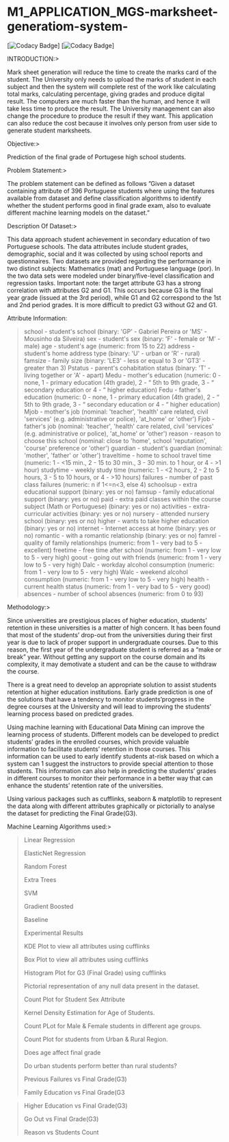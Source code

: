 # M1_APPLICATION_MGS-marksheet-generatiom-system-

[![Codacy Badge](https://api.codiga.io/project/29871/score/svg)]
[![Codacy Badge](https://api.codiga.io/project/29871/status/svg)]

INTRODUCTION:>

Mark sheet generation will reduce the time to create the marks card of the student. The University only needs to upload the marks of student in each subject and then the system will complete rest of the work like calculating total marks, calculating percentage, giving grades and produce digital result. The computers are much faster than the human, and hence it will take less time to produce the result. The University management can also change the procedure to produce the result if they want. This application can also reduce the cost because it involves only person from user side to generate student marksheets.

Objective:>

Prediction of the final grade of Portugese high school students.

Problem Statement:>

The problem statement can be defined as follows ”Given a dataset containing attribute of 396 Portuguese students where using the features available from dataset and define classification algorithms to identify whether the student performs good in final grade exam, also to evaluate different machine learning models on the dataset.”

Description Of Dataset:>

This data approach student achievement in secondary education of two Portuguese schools.
The data attributes include student grades, demographic, social  and it was collected by using school reports and questionnaires.
Two datasets are provided regarding the performance in two distinct subjects: Mathematics (mat) and Portuguese language (por).
In  the two data sets were modeled under binary/five-level classification and regression tasks. 
Important note: the target attribute G3 has a strong correlation with attributes G2 and G1.
This occurs because G3 is the final year grade (issued at the 3rd period), while G1 and G2 correspond to the 1st and 2nd period grades.
It is more difficult to predict G3 without G2 and G1.

Attribute Information:

>school - student's school (binary: 'GP' - Gabriel Pereira or 'MS' - Mousinho da Silveira)
>sex - student's sex (binary: 'F' - female or 'M' - male)
>age - student's age (numeric: from 15 to 22)
>address - student's home address type (binary: 'U' - urban or 'R' - rural)
>famsize - family size (binary: 'LE3' - less or equal to 3 or 'GT3' - greater than 3)
>Pstatus - parent's cohabitation status (binary: 'T' - living together or 'A' - apart)
>Medu - mother's education (numeric: 0 - none, 1 - primary education (4th grade), 2 - “ 5th to 9th grade, 3 - “ secondary education or 4 - “ higher education)
>Fedu - father's education (numeric: 0 - none, 1 - primary education (4th grade), 2 - “ 5th to 9th grade, 3 - “ secondary education or 4 - “ higher education)
>Mjob - mother's job (nominal: 'teacher', 'health' care related, civil 'services' (e.g. administrative or police), 'at_home' or 'other')
>Fjob - father's job (nominal: 'teacher', 'health' care related, civil 'services' (e.g. administrative or police), 'at_home' or 'other')
>reason - reason to choose this school (nominal: close to 'home', school 'reputation', 'course' preference or 'other')
>guardian - student's guardian (nominal: 'mother', 'father' or 'other')
>traveltime - home to school travel time (numeric: 1 - <15 min., 2 - 15 to 30 min., 3 - 30 min. to 1 hour, or 4 - >1 hour)
>studytime - weekly study time (numeric: 1 - <2 hours, 2 - 2 to 5 hours, 3 - 5 to 10 hours, or 4 - >10 hours)
>failures - number of past class failures (numeric: n if 1<=n<3, else 4)
>schoolsup - extra educational support (binary: yes or no)
>famsup - family educational support (binary: yes or no)
>paid - extra paid classes within the course subject (Math or Portuguese) (binary: yes or no)
>activities - extra-curricular activities (binary: yes or no)
>nursery - attended nursery school (binary: yes or no)
>higher - wants to take higher education (binary: yes or no)
>internet - Internet access at home (binary: yes or no)
>romantic - with a romantic relationship (binary: yes or no)
>famrel - quality of family relationships (numeric: from 1 - very bad to 5 - excellent)
>freetime - free time after school (numeric: from 1 - very low to 5 - very high)
>goout - going out with friends (numeric: from 1 - very low to 5 - very high)
>Dalc - workday alcohol consumption (numeric: from 1 - very low to 5 - very high)
>Walc - weekend alcohol consumption (numeric: from 1 - very low to 5 - very high)
>health - current health status (numeric: from 1 - very bad to 5 - very good)
>absences - number of school absences (numeric: from 0 to 93)

Methodology:>


Since universities are prestigious places of higher education, students’ retention in these universities is a matter of high concern.
It has been found that most of the students’ drop-out from the universities during their first year is due to lack of proper support in undergraduate courses.
Due to this reason, the first year of the undergraduate student is referred as a “make or break” year.
Without getting any support on the course domain and its complexity, it may demotivate a student and can be the cause to withdraw the course.

There is a great need to develop an appropriate solution to assist students retention at higher education institutions.
Early grade prediction is one of the solutions that have a tendency to monitor students’progress in the degree courses at the University and will lead to improving the students’ learning process based on predicted grades.

Using machine learning with Educational Data Mining can improve the learning process of students.
Different models can be developed to predict students’ grades in the enrolled courses, which provide valuable information to facilitate students’ retention in those courses. This information can be used to early identify students at-risk based on which a system can 1 suggest the instructors to provide special attention to those students.
This information can also help in predicting the students’ grades in different courses to monitor their performance in a better way that can enhance the students’ retention rate of the universities.

Using various packages such as cufflinks, seaborn & matplotlib to represent the data along with different attributes graphically or pictorially to analyse the dataset for predicting the Final Grade(G3).

Machine Learning Algorithms used:>


>Linear Regression
>
>ElasticNet Regression
>
>Random Forest
>
>Extra Trees
>
>SVM
>
>Gradient Boosted
>
>Baseline
>
>Experimental Results
>
>KDE Plot to view all attributes using cufflinks
>
>Box Plot to view all attributes using cufflinks
>
>Histogram Plot for G3 (Final Grade) using cufflinks
>
>Pictorial representation of any null data present in the dataset.
>
>Count Plot for Student Sex Attribute
>
>Kernel Density Estimation for Age of Students.
>
>Count PLot for Male & Female students in different age groups.
>
>Count Plot for students from Urban & Rural Region.
>
>Does age affect final grade
>
>Do urban students perform better than rural students?
>
>Previous Failures vs Final Grade(G3)
>
>Family Education vs Final Grade(G3

>Higher Education vs Final Grade(G3)
>
>Go Out vs Final Grade(G3)
>
>Reason vs Students Count
